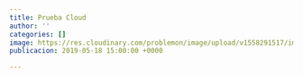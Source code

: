 ```yaml
---
title: Prueba Cloud
author: ''
categories: []
image: https://res.cloudinary.com/problemon/image/upload/v1558291517/image/upload/demo1-1.jpg
publicacion: 2019-05-18 15:00:00 +0000

---
```

